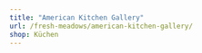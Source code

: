 ```yaml
---
title: "American Kitchen Gallery"
url: /fresh-meadows/american-kitchen-gallery/
shop: Küchen
---
```


